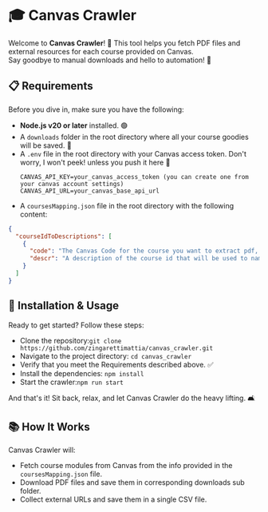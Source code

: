 # 🎓 Canvas Crawler

Welcome to **Canvas Crawler**! 🚀 This tool helps you fetch PDF files and external resources for each course provided on Canvas. <br>
Say goodbye to manual downloads and hello to automation! 🎉

## 📋 Requirements

Before you dive in, make sure you have the following:

- **Node.js v20 or later** installed. 🟢
- A `downloads` folder in the root directory where all your course goodies will be saved. 📂
- A `.env` file in the root directory with your Canvas access token. Don't worry, I won't peek! unless you push it here 🤫
  ```dotenv
  CANVAS_API_KEY=your_canvas_access_token (you can create one from your canvas account settings)
  CANVAS_API_URL=your_canvas_base_api_url
- A `coursesMapping.json` file in the root directory with the following content:
```json
{
  "courseIdToDescriptions": [
    {
      "code": "The Canvas Code for the course you want to extract pdf, external links",
      "descr": "A description of the course id that will be used to name the subdir in which you ll find the files"
    }
  ]
}
```

## 🚀 Installation & Usage
Ready to get started? Follow these steps:
- Clone the repository:`git clone https://github.com/zingarettimattia/canvas_crawler.git`
- Navigate to the project directory: `cd canvas_crawler`
- Verify that you meet the Requirements described above. ✅
- Install the dependencies: `npm install`
- Start the crawler:`npm run start`

And that's it! Sit back, relax, and let Canvas Crawler do the heavy lifting. 🛋️

## 📚 How It Works
Canvas Crawler will:

- Fetch course modules from Canvas from the info provided in the `coursesMapping.json` file.
- Download PDF files and save them in corresponding downloads sub folder.
- Collect external URLs and save them in a single CSV file.